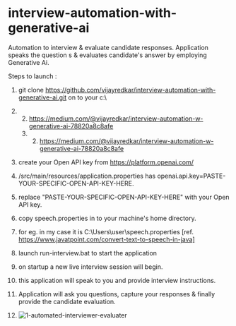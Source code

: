 # interview-automation-with-generative-ai
Automation to interview &amp; evaluate candidate responses. 
Application speaks the question s &amp; evaluates candidate's answer by employing Generative Ai.

Steps to launch :
1. git clone https://github.com/vijayredkar/interview-automation-with-generative-ai.git on to your c:\
2. 2. https://medium.com/@vijayredkar/interview-automation-w-generative-ai-78820a8c8afe
   3. 2. https://medium.com/@vijayredkar/interview-automation-w-generative-ai-78820a8c8afe

3. create your Open API key from https://platform.openai.com/
4. /src/main/resources/application.properties has    openai.api.key=PASTE-YOUR-SPECIFIC-OPEN-API-KEY-HERE.
5. replace "PASTE-YOUR-SPECIFIC-OPEN-API-KEY-HERE" with your Open API key.
6. copy speech.properties in to your machine's home directory.
7. for eg. in my case it is C:\Users\user\speech.properties  [ref. https://www.javatpoint.com/convert-text-to-speech-in-java]
8. launch  run-interview.bat   to start the application
9. on startup a new live interview session will begin.
10. this application will speak to you and provide interview instructions.
11. Application will ask you questions, capture your responses & finally provide the candidate evaluation.

12. ![1-automated-interviewer-evaluater](https://github.com/vijayredkar/interview-automation-with-generative-ai/assets/25388646/21715a66-a8aa-47aa-82f1-69220fbe876a)
